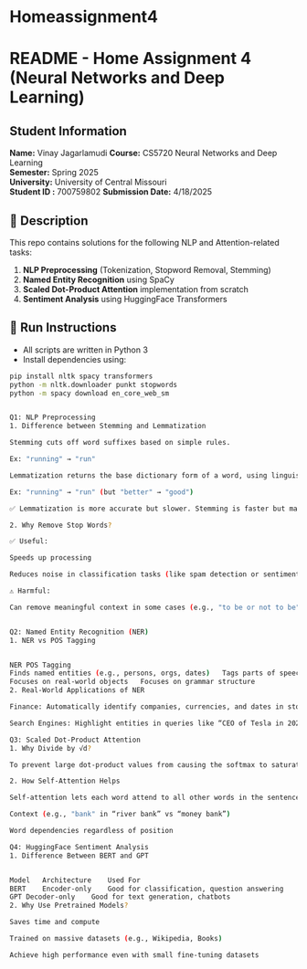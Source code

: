 # Homeassignment4
# README - Home Assignment 4 (Neural Networks and Deep Learning)

## Student Information
**Name:** Vinay Jagarlamudi
**Course:** CS5720 Neural Networks and Deep Learning  
**Semester:** Spring 2025  
**University:** University of Central Missouri  
**Student ID :** 700759802
**Submission Date:** 4/18/2025

## 🔧 Description

This repo contains solutions for the following NLP and Attention-related tasks:

1. **NLP Preprocessing** (Tokenization, Stopword Removal, Stemming)
2. **Named Entity Recognition** using SpaCy
3. **Scaled Dot-Product Attention** implementation from scratch
4. **Sentiment Analysis** using HuggingFace Transformers

## 🚀 Run Instructions

- All scripts are written in Python 3
- Install dependencies using:

```bash
pip install nltk spacy transformers
python -m nltk.downloader punkt stopwords
python -m spacy download en_core_web_sm


Q1: NLP Preprocessing
1. Difference between Stemming and Lemmatization

Stemming cuts off word suffixes based on simple rules.

Ex: "running" → "run"

Lemmatization returns the base dictionary form of a word, using linguistic knowledge.

Ex: "running" → "run" (but "better" → "good")

✅ Lemmatization is more accurate but slower. Stemming is faster but may not return valid words.

2. Why Remove Stop Words?

✅ Useful:

Speeds up processing

Reduces noise in classification tasks (like spam detection or sentiment analysis)

⚠️ Harmful:

Can remove meaningful context in some cases (e.g., "to be or not to be" — all are stop words!)


Q2: Named Entity Recognition (NER)
1. NER vs POS Tagging


NER	POS Tagging
Finds named entities (e.g., persons, orgs, dates)	Tags parts of speech (noun, verb, etc.)
Focuses on real-world objects	Focuses on grammar structure
2. Real-World Applications of NER

Finance: Automatically identify companies, currencies, and dates in stock market news.

Search Engines: Highlight entities in queries like “CEO of Tesla in 2022”.

Q3: Scaled Dot-Product Attention
1. Why Divide by √d?

To prevent large dot-product values from causing the softmax to saturate, which would result in tiny gradients and hurt learning. Dividing by √d (where d = key size) keeps values well-scaled.

2. How Self-Attention Helps

Self-attention lets each word attend to all other words in the sentence — so the model can learn:

Context (e.g., "bank" in “river bank” vs “money bank”)

Word dependencies regardless of position

Q4: HuggingFace Sentiment Analysis
1. Difference Between BERT and GPT


Model	Architecture	Used For
BERT	Encoder-only	Good for classification, question answering
GPT	Decoder-only	Good for text generation, chatbots
2. Why Use Pretrained Models?

Saves time and compute

Trained on massive datasets (e.g., Wikipedia, Books)

Achieve high performance even with small fine-tuning datasets
